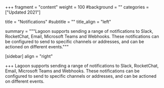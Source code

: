 +++
fragment = "content"
weight = 100
#background = ""
categories = ["Updated 2021"]

title = "Notifications"
#subtitle = ""
title_align = "left"

summary = """Lagoon supports sending a range of notifications to Slack, RocketChat, Email, Microsoft Teams and Webhooks. These notifications can be configured to send to specific channels or addresses, and can be actioned on different events."""

[sidebar]
  align = "right"

+++
Lagoon supports sending a range of notifications to Slack, RocketChat, Email, Microsoft Teams and Webhooks. These notifications can be configured to send to specific channels or addresses, and can be actioned on different events.
